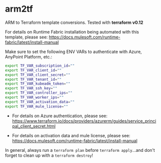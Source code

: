 # arm2tf
ARM to Terraform template conversions. Tested with **terraform v0.12**

For details on Runtime Fabric installation being automated with this template, please see: https://docs.mulesoft.com/runtime-fabric/latest/install-manual

Make sure to set the following ENV VARs to authenticate with Azure, AnyPoint Platform, etc.:
```bash
export TF_VAR_subscription_id=""
export TF_VAR_client_id="" 
export TF_VAR_client_secret="" 
export TF_VAR_tenant_id=""
export TF_VAR_kubeadm_token=""
export TF_VAR_ssh_key=""
export TF_VAR_controller_ips=""
export TF_VAR_worker_ips=""
export TF_VAR_activation_data=""
export TF_VAR_mule_license=""
```

- For details on Azure authentication, please see: https://www.terraform.io/docs/providers/azurerm/guides/service_principal_client_secret.html

- For details on activation data and mule license, please see: https://docs.mulesoft.com/runtime-fabric/latest/install-manual


In general, always run a `terraform plan` before `terraform apply`...and don't forget to clean up with a `terraform destroy`!
